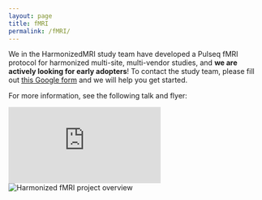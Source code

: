 ```yaml
---
layout: page
title: fMRI
permalink: /fMRI/
---
```


We in the HarmonizedMRI study team have developed a Pulseq fMRI protocol
for harmonized multi-site, multi-vendor studies,
and **we are actively looking for early adopters**! 
To contact the study team, please fill out 
[this Google form](https://forms.gle/9NLQMSeQwVRr6CDr6)
and we will help you get started.

For more information, see the following talk and flyer:

<iframe src="https://www.youtube.com/embed/b5Il_A_et8o?si=z4qR-oA8bibG_uot" title="YouTube video player" frameborder="0" allow="accelerometer; autoplay; clipboard-write; encrypted-media; gyroscope; picture-in-picture; web-share" allowfullscreen></iframe>
<!--
<iframe width="600" height="338" src="https://www.youtube.com/embed/b5Il_A_et8o?si=z4qR-oA8bibG_uot" title="YouTube video player" frameborder="0" allow="accelerometer; autoplay; clipboard-write; encrypted-media; gyroscope; picture-in-picture; web-share" allowfullscreen></iframe>
-->

<img src="{{ site.baseurl }}/assets/banner.png" alt="Harmonized fMRI project overview" />


<!--
We also welcome you to post your questions on our
[User Forum](https://github.com/HarmonizedMRI/UserForum/discussions).
-->

